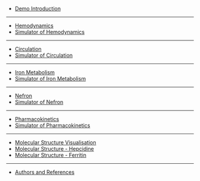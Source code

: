   * [Demo Introduction](#index.md)
<hr/>  

  * [Hemodynamics](#hemo1.md)
  * [Simulator of Hemodynamics](#hemo2.md)
<hr/>

  * [Circulation](#circulation1.md)
  * [Simulator of Circulation](#circulation2.md)
<hr/>


  * [Iron Metabolism](#iron1.md)
  * [Simulator of Iron Metabolism](#iron2.md)
<hr/>

  * [Nefron](#nefron1.md)
  * [Simulator of Nefron](#nefron2.md)
<hr/>


  * [Pharmacokinetics](#pharmakin1.md)
  * [Simulator of Pharmacokinetics](#pharmakin2.md)
<hr/>

  * [Molecular Structure Visualisation](#iron2a.md)
  * [Molecular Structure - Hepcidine](#iron3.md)
  * [Molecular Structure - Ferritin](#iron4.md)
<hr/>

  * [Authors and References](#about.md)
